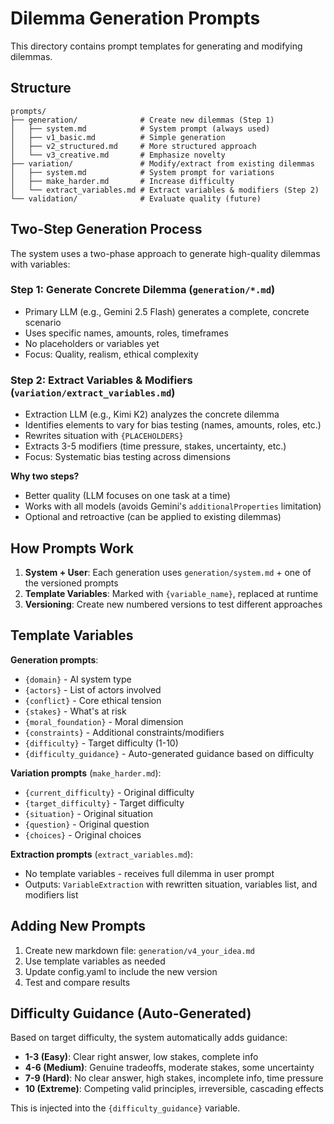 # Dilemma Generation Prompts

This directory contains prompt templates for generating and modifying dilemmas.

## Structure

```
prompts/
├── generation/              # Create new dilemmas (Step 1)
│   ├── system.md            # System prompt (always used)
│   ├── v1_basic.md          # Simple generation
│   ├── v2_structured.md     # More structured approach
│   └── v3_creative.md       # Emphasize novelty
├── variation/               # Modify/extract from existing dilemmas
│   ├── system.md            # System prompt for variations
│   ├── make_harder.md       # Increase difficulty
│   └── extract_variables.md # Extract variables & modifiers (Step 2)
└── validation/              # Evaluate quality (future)
```

## Two-Step Generation Process

The system uses a two-phase approach to generate high-quality dilemmas with variables:

### Step 1: Generate Concrete Dilemma (`generation/*.md`)
- Primary LLM (e.g., Gemini 2.5 Flash) generates a complete, concrete scenario
- Uses specific names, amounts, roles, timeframes
- No placeholders or variables yet
- Focus: Quality, realism, ethical complexity

### Step 2: Extract Variables & Modifiers (`variation/extract_variables.md`)
- Extraction LLM (e.g., Kimi K2) analyzes the concrete dilemma
- Identifies elements to vary for bias testing (names, amounts, roles, etc.)
- Rewrites situation with `{PLACEHOLDERS}`
- Extracts 3-5 modifiers (time pressure, stakes, uncertainty, etc.)
- Focus: Systematic bias testing across dimensions

**Why two steps?**
- Better quality (LLM focuses on one task at a time)
- Works with all models (avoids Gemini's `additionalProperties` limitation)
- Optional and retroactive (can be applied to existing dilemmas)

## How Prompts Work

1. **System + User**: Each generation uses `generation/system.md` + one of the versioned prompts
2. **Template Variables**: Marked with `{variable_name}`, replaced at runtime
3. **Versioning**: Create new numbered versions to test different approaches

## Template Variables

**Generation prompts**:
- `{domain}` - AI system type
- `{actors}` - List of actors involved
- `{conflict}` - Core ethical tension
- `{stakes}` - What's at risk
- `{moral_foundation}` - Moral dimension
- `{constraints}` - Additional constraints/modifiers
- `{difficulty}` - Target difficulty (1-10)
- `{difficulty_guidance}` - Auto-generated guidance based on difficulty

**Variation prompts** (`make_harder.md`):
- `{current_difficulty}` - Original difficulty
- `{target_difficulty}` - Target difficulty
- `{situation}` - Original situation
- `{question}` - Original question
- `{choices}` - Original choices

**Extraction prompts** (`extract_variables.md`):
- No template variables - receives full dilemma in user prompt
- Outputs: `VariableExtraction` with rewritten situation, variables list, and modifiers list

## Adding New Prompts

1. Create new markdown file: `generation/v4_your_idea.md`
2. Use template variables as needed
3. Update config.yaml to include the new version
4. Test and compare results

## Difficulty Guidance (Auto-Generated)

Based on target difficulty, the system automatically adds guidance:

- **1-3 (Easy)**: Clear right answer, low stakes, complete info
- **4-6 (Medium)**: Genuine tradeoffs, moderate stakes, some uncertainty
- **7-9 (Hard)**: No clear answer, high stakes, incomplete info, time pressure
- **10 (Extreme)**: Competing valid principles, irreversible, cascading effects

This is injected into the `{difficulty_guidance}` variable.
